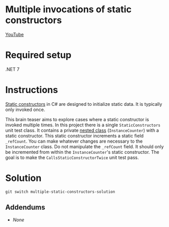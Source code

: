 # Multiple invocations of static constructors

[YouTube](https://youtu.be/9nFOVvn5cQU)

# Required setup
.NET 7

# Instructions
[Static constructors](https://learn.microsoft.com/dotnet/csharp/programming-guide/classes-and-structs/static-constructors) in C# are designed to initialize static data. It is typically only invoked once.

This brain teaser aims to explore cases where a static constructor is invoked multiple times.
In this project there is a single `StaticConstructors` unit test class. It contains a private [nested class](https://learn.microsoft.com/dotnet/csharp/programming-guide/classes-and-structs/nested-types) (`InstanceCounter`) with a static constructor. This static constructor increments a static field `_refCount`.
You can make whatever changes are necessary to the `InstanceCounter` class. Do not manipulate the `_refCount` field. It should only be incremented from within the `InstanceCounter`'s static constructor.
The goal is to make the `CallsStaticConstructorTwice` unit test pass.

# Solution
`git switch multiple-static-constructors-solution`

## Addendums
- *None*